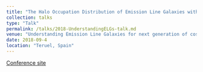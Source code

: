 ```yaml
---
title: "The Halo Occupation Distribution of Emission Line Galaxies with eBOSS"
collection: talks
type: "Talk"
permalink: /talks/2018-UnderstandingELGs-talk.md
venue: "Understanding Emission Line Galaxies for next generation of cosmological surveys"
date: 2018-09-4
location: "Teruel, Spain"
---
```


[Conference site](https://www.cefca.es/research/understanding_emission_line_galaxies)
